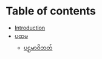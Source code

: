 # Table of contents

* [Introduction](README.md)
* [ပထမ](ptam/README.md)
  * [ပဌမာဝိဘတ်](ptam/p2.md)

